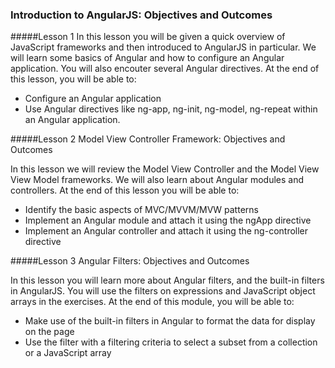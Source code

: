 ### Introduction to AngularJS: Objectives and Outcomes

#####Lesson 1
In this lesson you will be given a quick overview of JavaScript frameworks 
and then introduced to AngularJS in particular. 
We will learn some basics of Angular and how to configure an Angular application. 
You will also encouter several Angular directives. At the end of this lesson, you will be able to:

* Configure an Angular application
* Use Angular directives like ng-app, ng-init, ng-model, ng-repeat within an Angular application.

#####Lesson 2
Model View Controller Framework: Objectives and Outcomes

In this lesson we will review the Model View Controller and the Model View View Model frameworks.
 We will also learn about Angular modules and controllers. At the end of this lesson you will be able to:

* Identify the basic aspects of MVC/MVVM/MVW patterns
* Implement an Angular module and attach it using the ngApp directive
* Implement an Angular controller and attach it using the ng-controller directive


#####Lesson 3 Angular Filters: Objectives and Outcomes

In this lesson you will learn more about Angular filters, and the built-in filters in AngularJS. 
You will use the filters on expressions and JavaScript object arrays in the exercises. At the end of this module, you will be able to:

* Make use of the built-in filters in Angular to format the data for display on the page
* Use the filter with a filtering criteria to select a subset from a collection or a JavaScript array